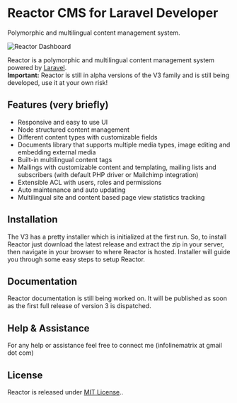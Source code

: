# Reactor CMS for Laravel Developer
Polymorphic and multilingual content management system.

![Reactor Dashboard](https://github.com/infolinematrix/reactor/blob/master/reactor.png)

Reactor is a polymorphic and multilingual content management system powered by [Laravel](https://laravel.com).  
**Important:** Reactor is still in alpha versions of the V3 family and is still being developed, use it at your own risk!

## Features (very briefly)
* Responsive and easy to use UI
* Node structured content management
* Different content types with customizable fields
* Documents library that supports multiple media types, image editing and embedding external media
* Built-in multilingual content tags
* Mailings with customizable content and templating, mailing lists and subscribers (with default PHP driver or Mailchimp integration)
* Extensible ACL with users, roles and permissions
* Auto maintenance and auto updating
* Multilingual site and content based page view statistics tracking

## Installation
The V3 has a pretty installer which is initialized at the first run. So, to install Reactor just download the latest release and extract the zip in your server, then navigate in your browser to where Reactor is hosted. Installer will guide you through some easy steps to setup Reactor.

## Documentation
Reactor documentation is still being worked on. It will be published as soon as the first full release of version 3 is dispatched.

## Help & Assistance
For any help or assistance feel free to connect me (infolinematrix at gmail dot com)

## License
Reactor is released under [MIT License](https://github.com/infolinematrix/reactor/blob/master/License.txt)..
